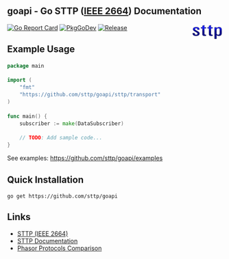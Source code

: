 ## goapi - Go STTP ([IEEE 2664](https://standards.ieee.org/project/2664.html)) Documentation

<img align="right" src="img/sttp.png">

[![Go Report Card](https://goreportcard.com/badge/github.com/sttp/goapi)](https://goreportcard.com/report/github.com/sttp/goapi)
[![PkgGoDev](https://pkg.go.dev/badge/github.com/sttp/goapi)](https://pkg.go.dev/github.com/sttp/goapi)
[![Release](https://img.shields.io/github/release/sttp/goapi.svg?style=flat-square)](https://github.com/sttp/goapi/releases/latest)

## Example Usage
```go
package main

import (
    "fmt"
    "https://github.com/sttp/goapi/sttp/transport"
)

func main() {
    subscriber := make(DataSubscriber)

    // TODO: Add sample code...
}
```

See examples: https://github.com/sttp/goapi/examples

## Quick Installation
```console
go get https://github.com/sttp/goapi
```

## Links

* [STTP (IEEE 2664)](https://standards.ieee.org/project/2664.html)
* [STTP Documentation](https://sttp.github.io/documentation/)
* [Phasor Protocols Comparison](https://www.osti.gov/servlets/purl/1504742)
